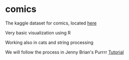 # comics

The kaggle dataset for comics, located 
[here](https://www.kaggle.com/fivethirtyeight/fivethirtyeight-comic-characters-dataset)

Very basic visualization using R

Working also in cats and string processing


We will follow the process in Jenny Brian's Purrrr  [Tutorial](https://jennybc.github.io/purrr-tutorial/)
